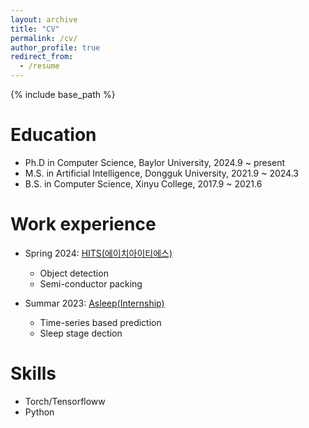 ```yaml
---
layout: archive
title: "CV"
permalink: /cv/
author_profile: true
redirect_from:
  - /resume
---
```


{% include base_path %}

Education
======
* Ph.D in Computer Science, Baylor University, 2024.9 ~ present
* M.S. in Artificial Intelligence, Dongguk University, 2021.9 ~ 2024.3
* B.S. in Computer Science, Xinyu College, 2017.9 ~ 2021.6

Work experience
======
* Spring 2024: <a href="{http://highimage.co.kr/ ">HITS(에이치아이티에스)</a>
  * Object detection
  * Semi-conductor packing
  <!-- * <ul http://highimage.co.kr/ > -->

* Summar 2023: <a href="{https://www.asleep.ai/en/company ">Asleep(Internship)</a>
  * Time-series based prediction
  * Sleep stage dection

  
Skills
======
* Torch/Tensorfloww
* Python

<!-- Publications
======
  <ul>{% for post in site.publications reversed %}
    {% include archive-single-cv.html %}
  {% endfor %}</ul> -->
  
<!-- Talks
======
  <ul>{% for post in site.talks reversed %}
    {% include archive-single-talk-cv.html  %}
  {% endfor %}</ul>
  
Teaching
======
  <ul>{% for post in site.teaching reversed %}
    {% include archive-single-cv.html %}
  {% endfor %}</ul>
  
Service and leadership
======
* Currently signed in to 43 different slack teams -->
